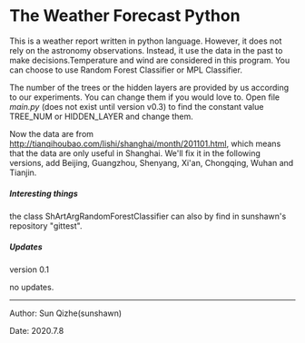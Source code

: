 # The Weather Forecast Python

This is a weather report written in python language. However, it does not rely on the astronomy observations. Instead, it use the data in the past to make decisions.Temperature and wind are considered in this program. You can choose to use Random Forest Classifier or MPL Classifier.

The number of the trees or the hidden layers are provided by us according to our experiments. You can change them if you would love to. Open file *main.py* (does not exist until version v0.3) to find the constant value TREE_NUM or HIDDEN_LAYER and change them.

Now the data are from <http://tianqihoubao.com/lishi/shanghai/month/201101.html>, which means that the data are only useful in Shanghai. We'll fix it in the following versions, add Beijing, Guangzhou, Shenyang, Xi'an, Chongqing, Wuhan and Tianjin.

##### Interesting things

the class ShArtArgRandomForestClassifier can also by find in sunshawn's repository "gittest".

##### Updates

version 0.1

no updates.

____________________________________________________________________________________________________________________________________________________________________

Author: Sun Qizhe(sunshawn)

Date: 2020.7.8